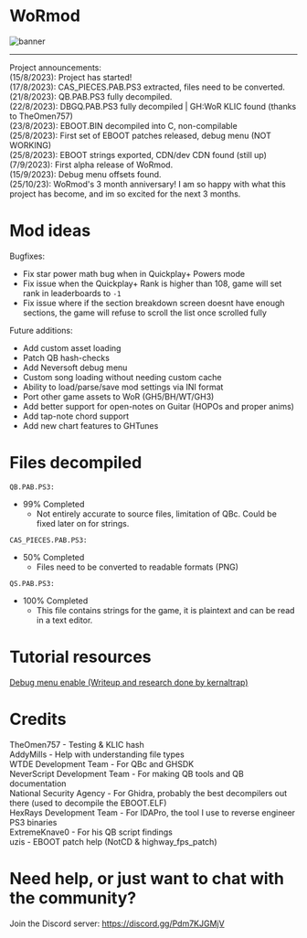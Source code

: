# WoRmod
![banner](https://github.com/JamesIsWack/WoRmod/assets/94473358/0c7db371-b94a-46fd-8a87-1c1390771db7)

---------------------------------
Project announcements:
<br>
(15/8/2023): Project has started! 
<br>
(17/8/2023): CAS_PIECES.PAB.PS3 extracted, files need to be converted. 
<br>
(21/8/2023): QB.PAB.PS3 fully decompiled. 
<br>
(22/8/2023): DBGQ.PAB.PS3 fully decompiled | GH:WoR KLIC found (thanks to TheOmen757)
<br>
(23/8/2023): EBOOT.BIN decompiled into C, non-compilable
<br>
(25/8/2023): First set of EBOOT patches released, debug menu (NOT WORKING)
<br>
(25/8/2023): EBOOT strings exported, CDN/dev CDN found (still up)
<br>
(7/9/2023): First alpha release of WoRmod.
<br>
(15/9/2023): Debug menu offsets found.
<br>
(25/10/23): WoRmod's 3 month anniversary! I am so happy with what this project has become, and im so excited for the next 3 months.
# Mod ideas
Bugfixes:
  - Fix star power math bug when in Quickplay+ Powers mode
  - Fix issue when the Quickplay+ Rank is higher than 108, game will set rank in leaderboards to `-1`
  - Fix issue where if the section breakdown screen doesnt have enough sections, the game will refuse to scroll the list once scrolled fully

Future additions:
  - Add custom asset loading
  - Patch QB hash-checks
  - Add Neversoft debug menu
  - Custom song loading without needing custom cache
  - Ability to load/parse/save mod settings via INI format
  - Port other game assets to WoR (GH5/BH/WT/GH3)
  - Add better support for open-notes on Guitar (HOPOs and proper anims)
  - Add tap-note chord support
  - Add new chart features to GHTunes

# Files decompiled
`QB.PAB.PS3:`
  - 99% Completed
    - Not entirely accurate to source files, limitation of QBc. Could be fixed later on for strings.

`CAS_PIECES.PAB.PS3:`
  - 50% Completed
      - Files need to be converted to readable formats (PNG)
    
`QS.PAB.PS3:`
  - 100% Completed
    - This file contains strings for the game, it is plaintext and can be read in a text editor.

# Tutorial resources
[Debug menu enable (Writeup and research done by kernaltrap)](https://github.com/JamesIsWack/WoRmod/blob/master/assets/tutorials/debug-menu.md)

# Credits
TheOmen757 - Testing & KLIC hash
<br>
AddyMills - Help with understanding file types
<br>
WTDE Development Team - For QBc and GHSDK
<br>
NeverScript Development Team - For making QB tools and QB documentation
<br>
National Security Agency - For Ghidra, probably the best decompilers out there (used to decompile the EBOOT.ELF)
<br>
HexRays Development Team - For IDAPro, the tool I use to reverse engineer PS3 binaries
<br>
ExtremeKnave0 - For his QB script findings
<br>
uzis - EBOOT patch help (NotCD & highway_fps_patch)

# Need help, or just want to chat with the community?
Join the Discord server: https://discord.gg/Pdm7KJGMjV
